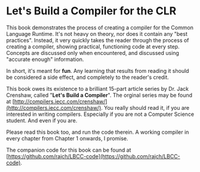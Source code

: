 # Let's Build a Compiler for the CLR

This book demonstrates the process of creating a compiler for the Common Language Runtime. It's not heavy on theory, nor does it contain any "best practices". Instead, it very quickly takes the reader through the process of creating a compiler, showing practical, functioning code at every step. Concepts are discussed only when encountered, and discussed using "accurate enough" information.

In short, it's meant for **fun**. Any learning that results from reading it should be considered a side effect, and completely to the reader's credit.

This book owes its existence to a brilliant 15-part article series by Dr. Jack Crenshaw, called "**Let's Build a Compiler**". The orginal series may be found at [http://compilers.iecc.com/crenshaw/](http://compilers.iecc.com/crenshaw/). You really should read it, if you are interested in writing compilers. Especially if you are not a Computer Science student. And even if you are.

Please read this book too, and run the code therein. A working compiler in every chapter from Chapter 1 onwards, I promise.

The companion code for this book can be found at [https://github.com/rajch/LBCC-code](https://github.com/rajch/LBCC-code).

